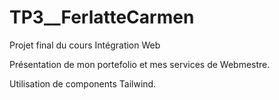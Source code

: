 # TP3__FerlatteCarmen
Projet final du cours Intégration Web

Présentation de mon portefolio et mes services de Webmestre.

Utilisation de components Tailwind.
